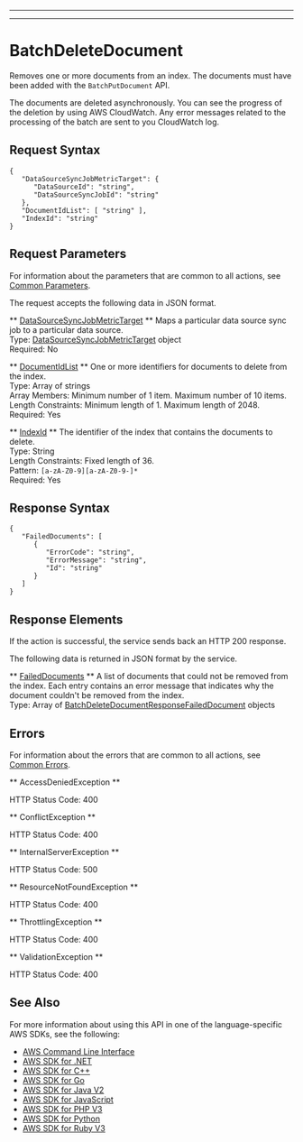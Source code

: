 --------

--------

# BatchDeleteDocument<a name="API_BatchDeleteDocument"></a>

Removes one or more documents from an index\. The documents must have been added with the `BatchPutDocument` API\.

The documents are deleted asynchronously\. You can see the progress of the deletion by using AWS CloudWatch\. Any error messages related to the processing of the batch are sent to you CloudWatch log\.

## Request Syntax<a name="API_BatchDeleteDocument_RequestSyntax"></a>

```
{
   "DataSourceSyncJobMetricTarget": { 
      "DataSourceId": "string",
      "DataSourceSyncJobId": "string"
   },
   "DocumentIdList": [ "string" ],
   "IndexId": "string"
}
```

## Request Parameters<a name="API_BatchDeleteDocument_RequestParameters"></a>

For information about the parameters that are common to all actions, see [Common Parameters](CommonParameters.md)\.

The request accepts the following data in JSON format\.

 ** [DataSourceSyncJobMetricTarget](#API_BatchDeleteDocument_RequestSyntax) **   <a name="Kendra-BatchDeleteDocument-request-DataSourceSyncJobMetricTarget"></a>
Maps a particular data source sync job to a particular data source\.  
Type: [DataSourceSyncJobMetricTarget](API_DataSourceSyncJobMetricTarget.md) object  
Required: No

 ** [DocumentIdList](#API_BatchDeleteDocument_RequestSyntax) **   <a name="Kendra-BatchDeleteDocument-request-DocumentIdList"></a>
One or more identifiers for documents to delete from the index\.  
Type: Array of strings  
Array Members: Minimum number of 1 item\. Maximum number of 10 items\.  
Length Constraints: Minimum length of 1\. Maximum length of 2048\.  
Required: Yes

 ** [IndexId](#API_BatchDeleteDocument_RequestSyntax) **   <a name="Kendra-BatchDeleteDocument-request-IndexId"></a>
The identifier of the index that contains the documents to delete\.  
Type: String  
Length Constraints: Fixed length of 36\.  
Pattern: `[a-zA-Z0-9][a-zA-Z0-9-]*`   
Required: Yes

## Response Syntax<a name="API_BatchDeleteDocument_ResponseSyntax"></a>

```
{
   "FailedDocuments": [ 
      { 
         "ErrorCode": "string",
         "ErrorMessage": "string",
         "Id": "string"
      }
   ]
}
```

## Response Elements<a name="API_BatchDeleteDocument_ResponseElements"></a>

If the action is successful, the service sends back an HTTP 200 response\.

The following data is returned in JSON format by the service\.

 ** [FailedDocuments](#API_BatchDeleteDocument_ResponseSyntax) **   <a name="Kendra-BatchDeleteDocument-response-FailedDocuments"></a>
A list of documents that could not be removed from the index\. Each entry contains an error message that indicates why the document couldn't be removed from the index\.  
Type: Array of [BatchDeleteDocumentResponseFailedDocument](API_BatchDeleteDocumentResponseFailedDocument.md) objects

## Errors<a name="API_BatchDeleteDocument_Errors"></a>

For information about the errors that are common to all actions, see [Common Errors](CommonErrors.md)\.

 ** AccessDeniedException **   
  
HTTP Status Code: 400

 ** ConflictException **   
  
HTTP Status Code: 400

 ** InternalServerException **   
  
HTTP Status Code: 500

 ** ResourceNotFoundException **   
  
HTTP Status Code: 400

 ** ThrottlingException **   
  
HTTP Status Code: 400

 ** ValidationException **   
  
HTTP Status Code: 400

## See Also<a name="API_BatchDeleteDocument_SeeAlso"></a>

For more information about using this API in one of the language\-specific AWS SDKs, see the following:
+  [AWS Command Line Interface](https://docs.aws.amazon.com/goto/aws-cli/kendra-2019-02-03/BatchDeleteDocument) 
+  [AWS SDK for \.NET](https://docs.aws.amazon.com/goto/DotNetSDKV3/kendra-2019-02-03/BatchDeleteDocument) 
+  [AWS SDK for C\+\+](https://docs.aws.amazon.com/goto/SdkForCpp/kendra-2019-02-03/BatchDeleteDocument) 
+  [AWS SDK for Go](https://docs.aws.amazon.com/goto/SdkForGoV1/kendra-2019-02-03/BatchDeleteDocument) 
+  [AWS SDK for Java V2](https://docs.aws.amazon.com/goto/SdkForJavaV2/kendra-2019-02-03/BatchDeleteDocument) 
+  [AWS SDK for JavaScript](https://docs.aws.amazon.com/goto/AWSJavaScriptSDK/kendra-2019-02-03/BatchDeleteDocument) 
+  [AWS SDK for PHP V3](https://docs.aws.amazon.com/goto/SdkForPHPV3/kendra-2019-02-03/BatchDeleteDocument) 
+  [AWS SDK for Python](https://docs.aws.amazon.com/goto/boto3/kendra-2019-02-03/BatchDeleteDocument) 
+  [AWS SDK for Ruby V3](https://docs.aws.amazon.com/goto/SdkForRubyV3/kendra-2019-02-03/BatchDeleteDocument) 